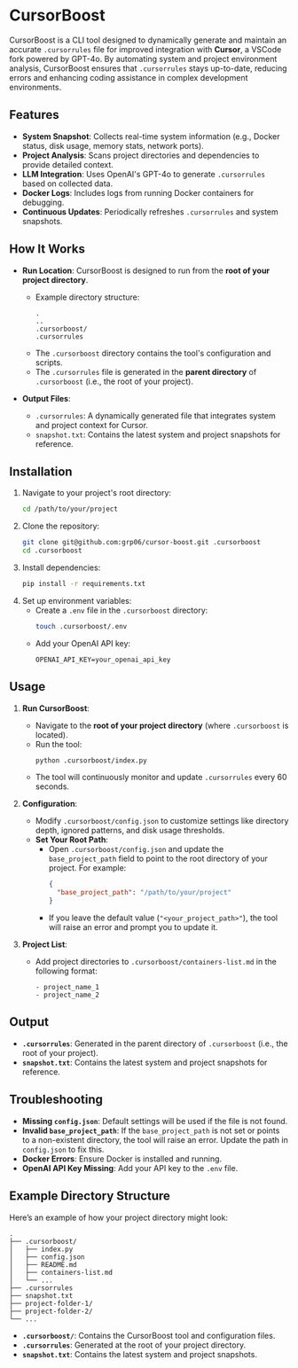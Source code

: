 # CursorBoost

CursorBoost is a CLI tool designed to dynamically generate and maintain an accurate `.cursorrules` file for improved integration with **Cursor**, a VSCode fork powered by GPT-4o. By automating system and project environment analysis, CursorBoost ensures that `.cursorrules` stays up-to-date, reducing errors and enhancing coding assistance in complex development environments.

## Features
- **System Snapshot**: Collects real-time system information (e.g., Docker status, disk usage, memory stats, network ports).
- **Project Analysis**: Scans project directories and dependencies to provide detailed context.
- **LLM Integration**: Uses OpenAI's GPT-4o to generate `.cursorrules` based on collected data.
- **Docker Logs**: Includes logs from running Docker containers for debugging.
- **Continuous Updates**: Periodically refreshes `.cursorrules` and system snapshots.

## How It Works
- **Run Location**: CursorBoost is designed to run from the **root of your project directory**. 
  - Example directory structure:
    ```
    .
    ..
    .cursorboost/
    .cursorrules
    ```
  - The `.cursorboost` directory contains the tool's configuration and scripts.
  - The `.cursorrules` file is generated in the **parent directory** of `.cursorboost` (i.e., the root of your project).

- **Output Files**:
  - `.cursorrules`: A dynamically generated file that integrates system and project context for Cursor.
  - `snapshot.txt`: Contains the latest system and project snapshots for reference.

## Installation
1. Navigate to your project's root directory:
   ```bash
   cd /path/to/your/project
   ```
2. Clone the repository:
   ```bash
   git clone git@github.com:grp06/cursor-boost.git .cursorboost
   cd .cursorboost
   ```
3. Install dependencies:
   ```bash
   pip install -r requirements.txt
   ```
4. Set up environment variables:
   - Create a `.env` file in the `.cursorboost` directory:
     ```bash
     touch .cursorboost/.env
     ```
   - Add your OpenAI API key:
     ```
     OPENAI_API_KEY=your_openai_api_key
     ```

## Usage
1. **Run CursorBoost**:
   - Navigate to the **root of your project directory** (where `.cursorboost` is located).
   - Run the tool:
     ```bash
     python .cursorboost/index.py
     ```
   - The tool will continuously monitor and update `.cursorrules` every 60 seconds.

2. **Configuration**:
   - Modify `.cursorboost/config.json` to customize settings like directory depth, ignored patterns, and disk usage thresholds.
   - **Set Your Root Path**:
     - Open `.cursorboost/config.json` and update the `base_project_path` field to point to the root directory of your project. For example:
       ```json
       {
         "base_project_path": "/path/to/your/project"
       }
       ```
     - If you leave the default value (`"<your_project_path>"`), the tool will raise an error and prompt you to update it.

3. **Project List**:
   - Add project directories to `.cursorboost/containers-list.md` in the following format:
     ```
     - project_name_1
     - project_name_2
     ```

## Output
- **`.cursorrules`**: Generated in the parent directory of `.cursorboost` (i.e., the root of your project).
- **`snapshot.txt`**: Contains the latest system and project snapshots for reference.

## Troubleshooting
- **Missing `config.json`**: Default settings will be used if the file is not found.
- **Invalid `base_project_path`**: If the `base_project_path` is not set or points to a non-existent directory, the tool will raise an error. Update the path in `config.json` to fix this.
- **Docker Errors**: Ensure Docker is installed and running.
- **OpenAI API Key Missing**: Add your API key to the `.env` file.

## Example Directory Structure
Here’s an example of how your project directory might look:
```
.
├── .cursorboost/
│   ├── index.py
│   ├── config.json
│   ├── README.md
│   ├── containers-list.md
│   └── ...
├── .cursorrules
├── snapshot.txt
├── project-folder-1/
├── project-folder-2/
└── ...
```
- **`.cursorboost/`**: Contains the CursorBoost tool and configuration files.
- **`.cursorrules`**: Generated at the root of your project directory.
- **`snapshot.txt`**: Contains the latest system and project snapshots.


